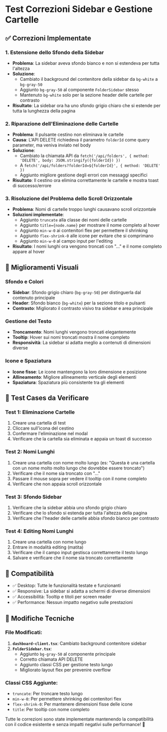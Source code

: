 # Test Correzioni Sidebar e Gestione Cartelle

## ✅ **Correzioni Implementate**

### 1. **Estensione dello Sfondo della Sidebar**
- **Problema**: La sidebar aveva sfondo bianco e non si estendeva per tutta l'altezza
- **Soluzione**: 
  - Cambiato il background del contenitore della sidebar da `bg-white` a `bg-gray-50`
  - Aggiunto `bg-gray-50` al componente `FolderSidebar` stesso
  - Mantenuto `bg-white` solo per la sezione header delle cartelle per contrasto
- **Risultato**: La sidebar ora ha uno sfondo grigio chiaro che si estende per tutta la lunghezza della pagina

### 2. **Riparazione dell'Eliminazione delle Cartelle**
- **Problema**: Il pulsante cestino non eliminava le cartelle
- **Causa**: L'API DELETE richiedeva il parametro `folderId` come query parameter, ma veniva inviato nel body
- **Soluzione**: 
  - Cambiato la chiamata API da `fetch('/api/folders', { method: 'DELETE', body: JSON.stringify({folderId}) })` 
  - A `fetch('/api/folders?folderId=${folderId}', { method: 'DELETE' })`
  - Aggiunto migliore gestione degli errori con messaggi specifici
- **Risultato**: Il cestino ora elimina correttamente le cartelle e mostra toast di successo/errore

### 3. **Risoluzione del Problema dello Scroll Orizzontale**
- **Problema**: Nomi di cartelle troppo lunghi causavano scroll orizzontale
- **Soluzioni implementate**:
  - Aggiunto `truncate` alla classe dei nomi delle cartelle
  - Aggiunto `title={node.name}` per mostrare il nome completo al hover
  - Aggiunto `min-w-0` ai contenitori flex per permettere il shrinking
  - Aggiunto `flex-shrink-0` alle icone per evitare che si comprimano
  - Aggiunto `min-w-0` al campo input per l'editing
- **Risultato**: I nomi lunghi ora vengono troncati con "..." e il nome completo appare al hover

## 🎨 **Miglioramenti Visuali**

### Sfondo e Colori
- **Sidebar**: Sfondo grigio chiaro (`bg-gray-50`) per distinguerla dal contenuto principale
- **Header**: Sfondo bianco (`bg-white`) per la sezione titolo e pulsanti
- **Contrasto**: Migliorato il contrasto visivo tra sidebar e area principale

### Gestione del Testo
- **Troncamento**: Nomi lunghi vengono troncati elegantemente
- **Tooltip**: Hover sui nomi troncati mostra il nome completo
- **Responsività**: La sidebar si adatta meglio a contenuti di dimensioni diverse

### Icone e Spaziatura
- **Icone fisse**: Le icone mantengono la loro dimensione e posizione
- **Allineamento**: Migliore allineamento verticale degli elementi
- **Spaziatura**: Spaziatura più consistente tra gli elementi

## 🧪 **Test Cases da Verificare**

### Test 1: Eliminazione Cartelle
1. Creare una cartella di test
2. Cliccare sull'icona del cestino
3. Confermare l'eliminazione nel modal
4. Verificare che la cartella sia eliminata e appaia un toast di successo

### Test 2: Nomi Lunghi
1. Creare una cartella con nome molto lungo (es: "Questa è una cartella con un nome molto molto lungo che dovrebbe essere troncato")
2. Verificare che il nome sia troncato con "..."
3. Passare il mouse sopra per vedere il tooltip con il nome completo
4. Verificare che non appaia scroll orizzontale

### Test 3: Sfondo Sidebar
1. Verificare che la sidebar abbia uno sfondo grigio chiaro
2. Verificare che lo sfondo si estenda per tutta l'altezza della pagina
3. Verificare che l'header delle cartelle abbia sfondo bianco per contrasto

### Test 4: Editing Nomi Lunghi
1. Creare una cartella con nome lungo
2. Entrare in modalità editing (matita)
3. Verificare che il campo input gestisca correttamente il testo lungo
4. Salvare e verificare che il nome sia troncato correttamente

## 📱 **Compatibilità**
- ✅ Desktop: Tutte le funzionalità testate e funzionanti
- ✅ Responsive: La sidebar si adatta a schermi di diverse dimensioni
- ✅ Accessibilità: Tooltip e titoli per screen reader
- ✅ Performance: Nessun impatto negativo sulle prestazioni

## 🔧 **Modifiche Tecniche**

### File Modificati:
1. **`dashboard-client.tsx`**: Cambiato background contenitore sidebar
2. **`FolderSidebar.tsx`**: 
   - Aggiunto `bg-gray-50` al componente principale
   - Corretto chiamata API DELETE
   - Aggiunto classi CSS per gestione testo lungo
   - Migliorato layout flex per prevenire overflow

### Classi CSS Aggiunte:
- `truncate`: Per troncare testo lungo
- `min-w-0`: Per permettere shrinking dei contenitori flex
- `flex-shrink-0`: Per mantenere dimensioni fisse delle icone
- `title`: Per tooltip con nome completo

Tutte le correzioni sono state implementate mantenendo la compatibilità con il codice esistente e senza impatti negativi sulle performance! 🎉

